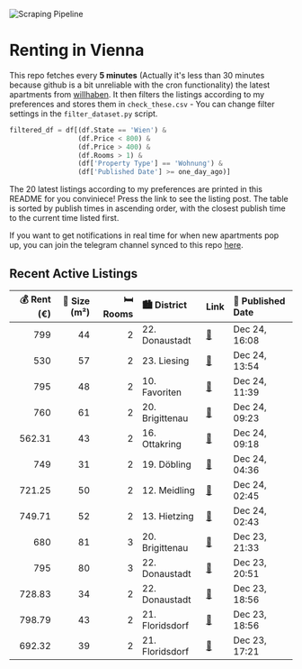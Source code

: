 ![Scraping Pipeline](https://github.com/AthomsG/renting-in-vienna/actions/workflows/run_pipeline.yml/badge.svg)


# Renting in Vienna

This repo fetches every **5 minutes** (Actually it's less than 30 minutes because github is a bit unreliable with the cron functionality) the latest apartments from [willhaben](https://www.willhaben.at/).
It then filters the listings according to my preferences and stores them in `check_these.csv` - You can change filter settings in the `filter_dataset.py` script.

```python
filtered_df = df[(df.State == 'Wien') & 
                 (df.Price < 800) &
                 (df.Price > 400) &
                 (df.Rooms > 1) &
                 (df['Property Type'] == 'Wohnung') &
                 (df['Published Date'] >= one_day_ago)]
```

The 20 latest listings according to my preferences are printed in this README for you conviniece! Press the link to see the listing post.
The table is sorted by publish times in ascending order, with the closest publish time to the current time listed first.

If you want to get notifications in real time for when new apartments pop up, you can join the telegram channel synced to this repo [here](https://t.me/+1HPAYOf5BSsyNTlk).

## Recent Active Listings

|   💰 Rent (€) |   📏 Size (m²) |   🛏️ Rooms | 🏙️ District     | Link                                                                                                                                                                                                                   | 📅 Published Date   |
|-------------:|--------------:|-----------:|:----------------|:-----------------------------------------------------------------------------------------------------------------------------------------------------------------------------------------------------------------------|:-------------------|
|       799    |            44 |          2 | 22. Donaustadt  | [🔗](https://www.willhaben.at/iad/immobilien/d/mietwohnungen/wien/wien-1220-donaustadt/2-zimmer-neubauwohnung-inkl.-komplettk%C3%BCche-balkon-au%C3%9Fenfl%C3%A4che-und-kellerabteil-/-k3-30-1966364826/)               | Dec 24, 16:08      |
|       530    |            57 |          2 | 23. Liesing     | [🔗](https://www.willhaben.at/iad/immobilien/d/mietwohnungen/wien/wien-1230-liesing/dringend%21%21%21-direktvergabe-gemeindewohnung-vm:-bis-31.08.2024-1915943086/)                                                     | Dec 24, 13:54      |
|       795    |            48 |          2 | 10. Favoriten   | [🔗](https://www.willhaben.at/iad/immobilien/d/mietwohnungen/wien/wien-1100-favoriten/viola-park---gem%C3%BCtliche-2-zimmer-wohnung-mit-balkon---ihr-neues-zuhause-wartet%21-am-laaer-berg-1843229963/)                 | Dec 24, 11:39      |
|       760    |            61 |          2 | 20. Brigittenau | [🔗](https://www.willhaben.at/iad/immobilien/d/mietwohnungen/wien/wien-1200-brigittenau/ger%C3%A4umige-mietwohnung-1403393092/)                                                                                         | Dec 24, 09:23      |
|       562.31 |            43 |          2 | 16. Ottakring   | [🔗](https://www.willhaben.at/iad/immobilien/d/mietwohnungen/wien/wien-1160-ottakring/atelier-:-%29---%3E.-ist-keine-mietwohnung-preiswert-&-aussergew%C3%B6hnlich---56231-eur-bruttomiete-993515347/)                  | Dec 24, 09:18      |
|       749    |            31 |          2 | 19. Döbling     | [🔗](https://www.willhaben.at/iad/immobilien/d/mietwohnungen/wien/wien-1190-d%C3%B6bling/singlehit-in-d%C3%B6bling%21%21-1192271109/)                                                                                   | Dec 24, 04:36      |
|       721.25 |            50 |          2 | 12. Meidling    | [🔗](https://www.willhaben.at/iad/immobilien/d/mietwohnungen/wien/wien-1120-meidling/erstbezug-nach-sanierung:-2-zimmer-wohnung-im-gr%C3%BCnen-1763482013/)                                                             | Dec 24, 02:45      |
|       749.71 |            52 |          2 | 13. Hietzing    | [🔗](https://www.willhaben.at/iad/immobilien/d/mietwohnungen/wien/wien-1130-hietzing/erstbezug-nach-sanierung:-unbefristete-2-zimmer-wohnung-im-gr%C3%BCnen-816574775/)                                                 | Dec 24, 02:43      |
|       680    |            81 |          3 | 20. Brigittenau | [🔗](https://www.willhaben.at/iad/immobilien/d/mietwohnungen/wien/wien-1200-brigittenau/gemeinde-wohnung-vormerkschein-31.05.2024-1850603245/)                                                                          | Dec 23, 21:33      |
|       795    |            80 |          3 | 22. Donaustadt  | [🔗](https://www.willhaben.at/iad/immobilien/d/mietwohnungen/wien/wien-1220-donaustadt/%28reserviert%29-80-m%C2%B2-gemeindewohnung-mit-balkon-3-wohnr%C3%A4ume---direktvergabe-1272762783/)                             | Dec 23, 20:51      |
|       728.83 |            34 |          2 | 22. Donaustadt  | [🔗](https://www.willhaben.at/iad/immobilien/d/mietwohnungen/wien/wien-1220-donaustadt/exklusives-wohnen-in-stadlau---erzherzog-karl-stra%C3%9Fe-bahnhof-und-u2-stadlau-in-wenigen-gehminuten.---wohntraum-1875264800/) | Dec 23, 18:56      |
|       798.79 |            43 |          2 | 21. Floridsdorf | [🔗](https://www.willhaben.at/iad/immobilien/d/mietwohnungen/wien/wien-1210-floridsdorf/komfortabler-erstbezug:-2-zimmer-wohnungen-im-21.-bezirk-mit-balkon-und-moderner-k%C3%BCche---jetzt-anfragen-1638831855/)       | Dec 23, 18:56      |
|       692.32 |            39 |          2 | 21. Floridsdorf | [🔗](https://www.willhaben.at/iad/immobilien/d/mietwohnungen/wien/wien-1210-floridsdorf/gepflegte-studentenwohnungen-mit-einbauk%C3%BCche-in-1210-zu-mieten-1317724224/)                                                | Dec 23, 17:21      |
